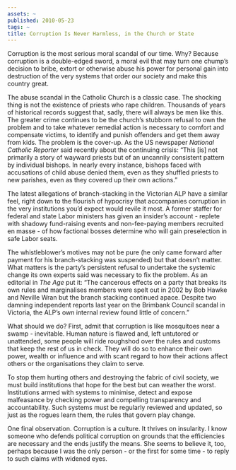 ```yaml
---
assets: ~
published: 2010-05-23
tags: ~
title: Corruption Is Never Harmless, in the Church or State
---
```

Corruption is the most serious moral scandal of our time. Why? Because
corruption is a double-edged sword, a moral evil that may turn one
chump’s decision to bribe, extort or otherwise abuse his power for
personal gain into destruction of the very systems that order our
society and make this country great.

The abuse scandal in the Catholic Church is a classic case. The shocking
thing is not the existence of priests who rape children. Thousands of
years of historical records suggest that, sadly, there will always be
men like this. The greater crime continues to be the church’s stubborn
refusal to own the problem and to take whatever remedial action is
necessary to comfort and compensate victims, to identify and punish
offenders and get them away from kids. The problem is the cover-up. As
the US newspaper *National Catholic Reporter* said recently about the
continuing crisis: “This [is] not primarily a story of wayward priests
but of an uncannily consistent pattern by individual bishops. In nearly
every instance, bishops faced with accusations of child abuse denied
them, even as they shuffled priests to new parishes, even as they
covered up their own actions.”

The latest allegations of branch-stacking in the Victorian ALP have a
similar feel, right down to the flourish of hypocrisy that accompanies
corruption in the very institutions you’d expect would revile it most. A
former staffer for federal and state Labor ministers has given an
insider’s account - replete with shadowy fund-raising events and
non-fee-paying members recruited en masse - of how factional bosses
determine who will gain preselection in safe Labor seats.

The whistleblower’s motives may not be pure (he only came forward after
payment for his branch-stacking was suspended) but that doesn’t matter.
What matters is the party’s persistent refusal to undertake the systemic
change its own experts said was necessary to fix the problem. As an
editorial in *The Age* put it: “The cancerous effects on a party that
breaks its own rules and marginalises members were spelt out in 2002 by
Bob Hawke and Neville Wran but the branch stacking continued apace.
Despite two damning independent reports last year on the Brimbank
Council scandal in Victoria, the ALP’s own internal review found little
of concern.”

What should we do? First, admit that corruption is like mosquitoes near
a swamp - inevitable. Human nature is flawed and, left untutored or
unattended, some people will ride roughshod over the rules and customs
that keep the rest of us in check. They will do so to enhance their own
power, wealth or influence and with scant regard to how their actions
affect others or the organisations they claim to serve.

To stop them hurting others and destroying the fabric of civil society,
we must build institutions that hope for the best but can weather the
worst. Institutions armed with systems to minimise, detect and expose
malfeasance by checking power and compelling transparency and
accountability. Such systems must be regularly reviewed and updated, so
just as the rogues learn them, the rules that govern play change.

One final observation. Corruption is a culture. It thrives on
insularity. I know someone who defends political corruption on grounds
that the efficiencies are necessary and the ends justify the means. She
seems to believe it, too, perhaps because I was the only person - or the
first for some time - to reply to such claims with widened eyes.